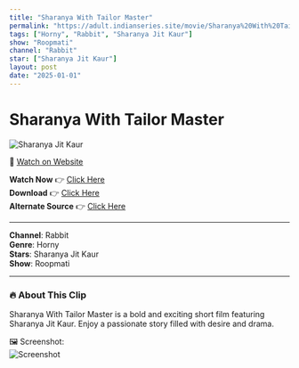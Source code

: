 ```yaml
---
title: "Sharanya With Tailor Master"
permalink: "https://adult.indianseries.site/movie/Sharanya%20With%20Tailor%20Master"
tags: ["Horny", "Rabbit", "Sharanya Jit Kaur"]
show: "Roopmati"
channel: "Rabbit"
star: ["Sharanya Jit Kaur"]
layout: post
date: "2025-01-01"
---
```


# Sharanya With Tailor Master

![Sharanya Jit Kaur](https://shorts.desisins.com/wp-content/uploads/2024/10/Sharyana-Jit-Kaur-DesiSins.com_.jpg)

🔗 [Watch on Website](https://adult.indianseries.site/movie/Sharanya%20With%20Tailor%20Master)

**Watch Now** 👉 [Click Here](https://adult.indianseries.site/movie/Sharanya%20With%20Tailor%20Master)  
**Download** 👉 [Click Here](https://adult.indianseries.site/movie/Sharanya%20With%20Tailor%20Master)  
**Alternate Source** 👉 [Click Here](https://adult.indianseries.site/movie/Sharanya%20With%20Tailor%20Master)

---

**Channel**: Rabbit  
**Genre**: Horny  
**Stars**: Sharanya Jit Kaur  
**Show**: Roopmati

---

### 🔥 About This Clip

Sharanya With Tailor Master is a bold and exciting short film featuring Sharanya Jit Kaur. Enjoy a passionate story filled with desire and drama.
 
🖼️ Screenshot:  
![Screenshot](https://shorts.desisins.com/wp-content/uploads/2024/10/Sharyana-Jit-Kaur-DesiSins.com_.jpg)
